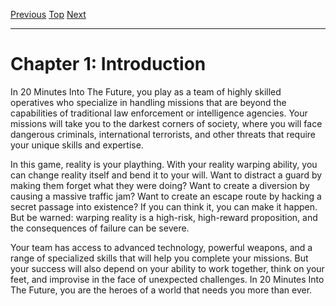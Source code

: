 [Previous](Chapter00.md#table-of-contents) [Top](Chapter00.md#table-of-contents) [Next](Chapter02.md#chapter-2-characters)

* * *


# Chapter 1: Introduction

In 20 Minutes Into The Future, you play as a team of highly skilled operatives who specialize in handling missions that are beyond the capabilities of traditional law enforcement or intelligence agencies. Your missions will take you to the darkest corners of society, where you will face dangerous criminals, international terrorists, and other threats that require your unique skills and expertise. 

In this game, reality is your plaything. With your reality warping ability, you can change reality itself and bend it to your will. Want to distract a guard by making them forget what they were doing? Want to create a diversion by causing a massive traffic jam? Want to create an escape route by hacking a secret passage into existence? If you can think it, you can make it happen. But be warned: warping reality is a high-risk, high-reward proposition, and the consequences of failure can be severe. 

Your team has access to advanced technology, powerful weapons, and a range of specialized skills that will help you complete your missions. But your success will also depend on your ability to work together, think on your feet, and improvise in the face of unexpected challenges. In 20 Minutes Into The Future, you are the heroes of a world that needs you more than ever. 
